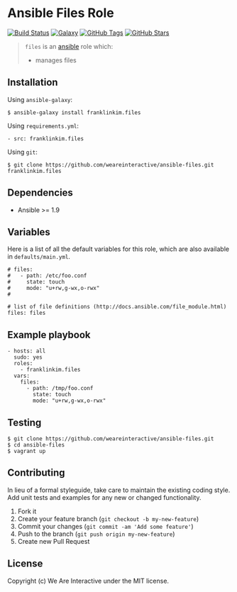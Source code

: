 # Ansible Files Role

[![Build Status](https://img.shields.io/travis/weareinteractive/ansible-files.svg)](https://travis-ci.org/weareinteractive/ansible-files)
[![Galaxy](http://img.shields.io/badge/galaxy-franklinkim.files-blue.svg)](https://galaxy.ansible.com/list#/roles/)
[![GitHub Tags](https://img.shields.io/github/tag/weareinteractive/ansible-files.svg)](https://github.com/weareinteractive/ansible-files)
[![GitHub Stars](https://img.shields.io/github/stars/weareinteractive/ansible-files.svg)](https://github.com/weareinteractive/ansible-files)

> `files` is an [ansible](http://www.ansible.com) role which:
>
> * manages files

## Installation

Using `ansible-galaxy`:

```
$ ansible-galaxy install franklinkim.files
```

Using `requirements.yml`:

```
- src: franklinkim.files
```

Using `git`:

```
$ git clone https://github.com/weareinteractive/ansible-files.git franklinkim.files
```

## Dependencies

* Ansible >= 1.9

## Variables

Here is a list of all the default variables for this role, which are also available in `defaults/main.yml`.

```
# files:
#   - path: /etc/foo.conf
#     state: touch
#     mode: "u+rw,g-wx,o-rwx"
#

# list of file definitions (http://docs.ansible.com/file_module.html)
files: files
```

## Example playbook

```
- hosts: all
  sudo: yes
  roles:
    - franklinkim.files
  vars:
    files:
      - path: /tmp/foo.conf
        state: touch
        mode: "u+rw,g-wx,o-rwx"
```

## Testing

```
$ git clone https://github.com/weareinteractive/ansible-files.git
$ cd ansible-files
$ vagrant up
```

## Contributing
In lieu of a formal styleguide, take care to maintain the existing coding style. Add unit tests and examples for any new or changed functionality.

1. Fork it
2. Create your feature branch (`git checkout -b my-new-feature`)
3. Commit your changes (`git commit -am 'Add some feature'`)
4. Push to the branch (`git push origin my-new-feature`)
5. Create new Pull Request

## License
Copyright (c) We Are Interactive under the MIT license.
